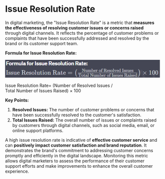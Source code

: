 # Issue Resolution Rate

In digital marketing, the "Issue Resolution Rate" is a metric that **measures the effectiveness of resolving customer issues or concerns raised** through digital channels. It reflects the percentage of customer problems or complaints that have been successfully addressed and resolved by the brand or its customer support team.

**Formula for Issue Resolution Rate:**

![Untitled](Untitled%201.png)

Issue Resolution Rate= (Number of Resolved Issues / Total Number of Issues Raised) × 100

**Key Points:**

1. **Resolved Issues:** The number of customer problems or concerns that have been successfully resolved to the customer's satisfaction.
2. **Total Issues Raised:** The overall number of issues or complaints raised by customers through digital channels, such as social media, email, or online support platforms.

A high issue resolution rate is indicative of **effective customer service** and can **positively impact customer satisfaction and brand reputation**. It demonstrates the brand's commitment to addressing customer concerns promptly and efficiently in the digital landscape. Monitoring this metric allows digital marketers to assess the performance of their customer support efforts and make improvements to enhance the overall customer experience.